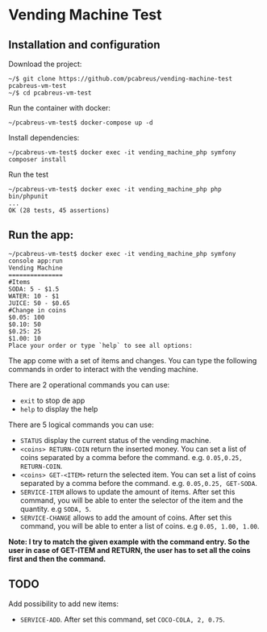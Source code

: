 # Vending Machine Test

## Installation and configuration

Download the project:

    ~/$ git clone https://github.com/pcabreus/vending-machine-test pcabreus-vm-test
    ~/$ cd pcabreus-vm-test

Run the container with docker:
    
    ~/pcabreus-vm-test$ docker-compose up -d
    
Install dependencies:

    ~/pcabreus-vm-test$ docker exec -it vending_machine_php symfony composer install
   
Run the test

    ~/pcabreus-vm-test$ docker exec -it vending_machine_php php bin/phpunit
    ...
    OK (28 tests, 45 assertions)

## Run the app:

    ~/pcabreus-vm-test$ docker exec -it vending_machine_php symfony console app:run
    Vending Machine
    ===============
    #Items
    SODA: 5 - $1.5
    WATER: 10 - $1
    JUICE: 50 - $0.65
    #Change in coins
    $0.05: 100
    $0.10: 50
    $0.25: 25
    $1.00: 10
    Place your order or type `help` to see all options:
    
The app come with a set of items and changes. You can type the following commands in order to interact with the vending machine.

There are 2 operational commands you can use:

 * `exit` to stop de app
 * `help` to display the help
 
There are 5 logical commands you can use:

 * `STATUS` display the current status of the vending machine.
 * `<coins> RETURN-COIN` return the inserted money. You can set a list of coins separated by a comma before the command. e.g. `0.05,0.25, RETURN-COIN`.
 * `<coins> GET-<ITEM>` return the selected item. You can set a list of coins separated by a comma before the command. e.g. `0.05,0.25, GET-SODA`.
 * `SERVICE-ITEM` allows to update the amount of items. After set this command, you will be able to enter the selector of the item and the quantity. e.g `SODA, 5`.
 * `SERVICE-CHANGE` allows to add the amount of coins. After set this command, you will be able to enter a list of coins. e.g `0.05, 1.00, 1.00`.

**Note: I try to match the given example with the command entry. So the user in case of GET-ITEM and RETURN, the user has to set all the coins first and then the command.**

## TODO

Add possibility to add new items:

  *  `SERVICE-ADD`. After set this command, set `COCO-COLA, 2, 0.75`.
  
  

